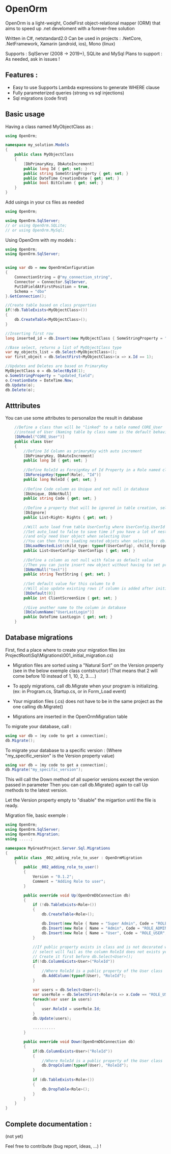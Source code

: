 # OpenOrm

OpenOrm is a light-weight, CodeFirst object-relational mapper (ORM) that aims to speed up .net develoment with a forever-free solution

Written in C#, netstandard2.0 
Can be used in projects : .NetCore, .NetFramework, Xamarin (android, ios), Mono (linux)

Supports : SqlServer (2008 -> 2019+), SQLite and MySql 
Plans to support : As needed, ask in issues !

## Features : 
- Easy to use Supports Lambda expressions to generate WHERE clause 
- Fully parameterized queries (strong vs sql injections) 
- Sql migrations (code first)

## Basic usage
Having a class named MyObjectClass as :
````cs
using OpenOrm;

namespace my_solution.Models
{
    public class MyObjectClass
    {
        [DbPrimaryKey, DbAutoIncrement]
        public long Id { get; set; }
        public string SomeStringProperty { get; set; }
        public DateTime CreationDate { get; set; }
        public bool BitColumn { get; set; }
    }
}
````


Add usings in your cs files as needed
```cs
using OpenOrm;

using OpenOrm.SqlServer;
// or using OpenOrm.SQLite;
// or using OpenOrm.MySql;
````

Using OpenOrm with my models :
```cs
using OpenOrm;
using OpenOrm.SqlServer;


using var db = new OpenOrmConfiguration 
{ 
    ConnectionString = @"my_connection_string", 
    Connector = Connector.SqlServer, 
    PutIdFieldAtFirstPosition = true, 
    Schema = "dbo" 
}.GetConnection();

//Create table based on class properties
if(!db.TableExists<MyObjectClass>())
{
    db.CreateTable<MyObjectClass>();
}

//Inserting first row
long inserted_id = db.Insert(new MyObjectClass { SomeStringProperty = "test" } );

//Base select, returns a list of MyObjectClass type 
var my_objects_list = db.Select<MyObjectClass>(); 
var first_object = db.SelectFirst<MyObjectClass>(x => x.Id == 1);

//Updates and Deletes are based on PrimaryKey
MyObjectClass o = db.SelectById(1); 
o.SomeStringProperty = "updated_field";
o.CreationDate = DateTime.Now;
db.Update(o);
db.Delete(o);
```

## Atttributes

You can use some attributes to personalize the result in database

````cs
    //Define a class than will be "linked" to a table named CORE_User 
    //instead of User (Naming table by class name is the default behaviour)
    [DbModel("CORE_User")] 
    public class User
    {
        //Define Id Column as primaryKey with auto increment
        [DbPrimaryKey, DbAutoIncrement]
        public long Id { get; set; }
        
        //Define RoleId as ForeignKey of Id Property in a Role named class
        [DbForeignKey(typeof(Role), "Id")]
        public long RoleId { get; set; }
        
        //Define Code column as Unique and not null in database
        [DbUnique, DbNotNull]
        public string Code { get; set; }
        
        //Define a property that will be ignored in table creation, selects and updates
        [DbIgnore]
        public List<Right> Rights { get; set; }
        
        //Will auto load from table UserConfig where UserConfig.UserId = [this object].Id
        //Set auto_load to false to save time if you have a lot of nested objects 
        //and only need User object when selecting User
        //You can then force loading nested objets when selecting : db.Select<User>(forceLoadNestedObjects: true);
        [DbLoadNestedList(child_type: typeof(UserConfig), child_foreign_key_property_name:  "UserId", parent_primary_key_property_name: "Id", auto_load: true)]
        public List<UserConfig> UserConfigs { get; set; }
        
        //Define a column as not null with false as default value
        //Then you can juste insert new object without having to set property value
        [DbNotNull("test")]
        public string TestString { get; set; }
        
        //Set default value for this column to 0
        //Will also update existing rows if column is added after initial table creation
        [DbDefault(0)]
        public int ClientScreenSize { get; set; }
        
        //Give another name to the column in database
        [DbColumnName("UserLastLogin")]
        public DateTime LastLogin { get; set; }
    }
````


## Database migrations
First, find a place where to create your migration files (ex ProjectRoot\Sql\Migrations\001_initial_migration.cs)

- Migration files are sorted using a "Natural Sort" on the Version property (see in the below exemple class contstructor)
(That means that 2 will come before 10 instead of 1, 10, 2, 3.....)

- To apply migrations, call db.Migrate when your program is initializing.
(ex: in Program.cs, Startup.cs, or in Form_Load event)

- Your migration files (.cs) does not have to be in the same project as the one calling db.Migrate()
- Migrations are inserted in the OpenOrmMigration table

To migrate your database, call :
````cs
using var db = [my code to get a connection];
db.Migrate();
````

To migrate your database to a specific version :
(Where "my_specific_version" is the Version property value)
````cs
using var db = [my code to get a connection];
db.Migrate("my_specific_version");
````
This will call the Down method of all superior versions except the version passed in parameter
Then you can call db.Migrate() again to call Up methods to the latest version.

Let the Version property empty to "disable" the migartion until the file is ready.

Migration file, basic exemple :

````cs
using OpenOrm;
using OpenOrm.SqlServer;
using OpenOrm.Migration;
using .....;

namespace MyGreatProject.Server.Sql.Migrations
{
    public class _002_adding_role_to_user : OpenOrmMigration
    {
        public _002_adding_role_to_user()
        {
            Version = "0.1.2";
            Comment = "Adding Role to user";
        }

        public override void Up(OpenOrmDbConnection db)
        {
            if (!db.TableExists<Role>())
            {
                db.CreateTable<Role>();

                db.Insert(new Role { Name = "Super Admin", Code = "ROLE_SUPER_ADMIN", IsDefault = false });
                db.Insert(new Role { Name = "Admin", Code = "ROLE_ADMIN", IsDefault = false });
                db.Insert(new Role { Name = "User", Code = "ROLE_USER", IsDefault = true });
            }
            
            //If public property exists in class and is not decorated with the attribute [DbIgnore]
            // select will fail as the column RoleId does not exists yet in database
            // Create it first before db.Select<User>();
            if(!db.ColumnExists<User>("RoleId"))
            {
                //Where RoleId is a public property of the User class
                db.AddColumn(typeof(User), "RoleId");
            }
            
            var users = db.Select<User>();
            var userRole = db.SelectFirst<Role>(x => x.Code == "ROLE_USER");
            foreach(var user in users)
            {
                user.RoleId = userRole.Id;
            }
            db.Update(users);
            
            ..........
        }

        public override void Down(OpenOrmDbConnection db)
        {
            if(db.ColumnExists<User>("RoleId"))
            {
                //Where RoleId is a public property of the User class
                db.DropColumn(typeof(User), "RoleId");
            }
        
            if (db.TableExists<Role>())
            {
                db.DropTable<Role>();
            }
        }
    }
}

````



## Complete documentation : 
(not yet)



Feel free to contribute (bug report, ideas, ...) !